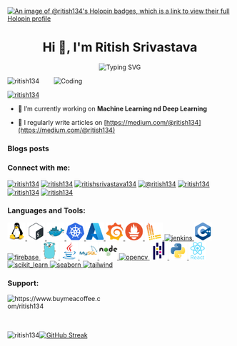 <!-- [![MasterHead](https://miro.medium.com/v2/resize:fit:700/1*dRpCFDfCC1WUAdE6SB74zA.gif)](https://Ritish134.io) -->
[![An image of @ritish134's Holopin badges, which is a link to view their full Holopin profile](https://holopin.me/ritish134)](https://holopin.io/@ritish134)
<h1 align="center">Hi 👋, I'm Ritish Srivastava</h1>
<!-- <h3 align="center">AI/ML & Open-Source Enthuasiast !!</h3> -->
<p align='center'>
  <img src="https://readme-typing-svg.demolab.com?font=Fira+Code&pause=1000&color=15F722&width=435&lines=AI%2FML+%26+Open-Source+Enthuasiast+!!" alt="Typing SVG" />
</p>
<img align="right" alt="Coding" width="400" src="https://analyticsindiamag.com/wp-content/uploads/2018/12/developer-dribbble.gif"/>


<p align="left"> <img src="https://komarev.com/ghpvc/?username=ritish134&label=Profile%20views&color=0e75b6&style=flat" alt="ritish134" /> </p>

<p align="left"> <a href="https://twitter.com/ritish134" target="blank"><img src="https://img.shields.io/twitter/follow/ritish134?logo=twitter&style=for-the-badge" alt="ritish134" /></a> </p>

- 🔭 I’m currently working on **Machine Learning nd Deep Learning**

- 📝 I regularly write articles on [https://medium.com/@ritish134](https://medium.com/@ritish134)

### Blogs posts
<!-- BLOG-POST-LIST:START -->
<!-- BLOG-POST-LIST:END -->

<h3 align="left">Connect with me:</h3>
<p align="left">
<a href="https://twitter.com/ritish134" target="blank"><img align="center" src="https://raw.githubusercontent.com/rahuldkjain/github-profile-readme-generator/master/src/images/icons/Social/twitter.svg" alt="ritish134" height="30" width="40" /></a>
<a href="https://linkedin.com/in/ritish134" target="blank"><img align="center" src="https://raw.githubusercontent.com/rahuldkjain/github-profile-readme-generator/master/src/images/icons/Social/linked-in-alt.svg" alt="ritish134" height="30" width="40" /></a>
<a href="https://kaggle.com/ritishsrivastava134" target="blank"><img align="center" src="https://raw.githubusercontent.com/rahuldkjain/github-profile-readme-generator/master/src/images/icons/Social/kaggle.svg" alt="ritishsrivastava134" height="30" width="40" /></a>
<a href="https://medium.com/@ritish134" target="blank"><img align="center" src="https://raw.githubusercontent.com/rahuldkjain/github-profile-readme-generator/master/src/images/icons/Social/medium.svg" alt="@ritish134" height="30" width="40" /></a>
<a href="https://codeforces.com/profile/ritish134" target="blank"><img align="center" src="https://raw.githubusercontent.com/rahuldkjain/github-profile-readme-generator/master/src/images/icons/Social/codeforces.svg" alt="ritish134" height="30" width="40" /></a>
<a href="https://www.leetcode.com/ritish134" target="blank"><img align="center" src="https://raw.githubusercontent.com/rahuldkjain/github-profile-readme-generator/master/src/images/icons/Social/leet-code.svg" alt="ritish134" height="30" width="40" /></a>
<a href="https://auth.geeksforgeeks.org/user/ritish134" target="blank"><img align="center" src="https://raw.githubusercontent.com/rahuldkjain/github-profile-readme-generator/master/src/images/icons/Social/geeks-for-geeks.svg" alt="ritish134" height="30" width="40" /></a>
</p>

<h3 align="left">Languages and Tools:</h3>
<p align="left"><a href="https://www.linux.org" target="_blank" rel="noreferrer"> <img src="https://raw.githubusercontent.com/devicons/devicon/master/icons/linux/linux-original.svg" alt="linux" width="40" height="40"/> </a>
<a href="https://www.gnu.org/software/bash/" target="_blank" rel="noreferrer"> <img src="https://raw.githubusercontent.com/devicons/devicon/master/icons/bash/bash-original.svg" alt="bash" width="40" height="40"/> </a>
 <a href="https://www.docker.com" target="_blank" rel="noreferrer"> <img src="https://raw.githubusercontent.com/devicons/devicon/master/icons/docker/docker-original.svg" alt="docker" width="40" height="40"/> </a>
<a href="https://kubernetes.io" target="_blank" rel="noreferrer"> <img src="https://raw.githubusercontent.com/devicons/devicon/master/icons/kubernetes/kubernetes-plain.svg" alt="kubernetes" width="40" height="40"/> </a>
<a href="https://azure.microsoft.com" target="_blank" rel="noreferrer"> <img src="https://raw.githubusercontent.com/devicons/devicon/master/icons/azure/azure-original.svg" alt="azure" width="40" height="40"/> </a>
<a href="https://grafana.com" target="_blank" rel="noreferrer"> <img src="https://raw.githubusercontent.com/grafana/grafana/main/public/img/grafana_icon.svg" alt="grafana" width="40" height="40"/> </a> 
<a href="https://prometheus.io" target="_blank" rel="noreferrer"> <img src="https://raw.githubusercontent.com/prometheus/prometheus/main/documentation/images/prometheus-logo.svg" alt="prometheus" width="40" height="40"/> </a>
<a href="https://grafana.com/oss/loki/" target="_blank" rel="noreferrer"> <img src="https://github.com/grafana/loki/blob/main/docs/sources/logo.png" alt="loki" width="40" height="40"/> </a><a href="https://www.jenkins.io/" target="_blank" rel="noreferrer"> <img src="https://www.vectorlogo.zone/logos/jenkins/jenkins-icon.svg" alt="jenkins" width="40" height="40"/> </a>
 <a href="https://www.w3schools.com/cpp/" target="_blank" rel="noreferrer"> <img src="https://raw.githubusercontent.com/devicons/devicon/master/icons/cplusplus/cplusplus-original.svg" alt="cplusplus" width="40" height="40"/> </a>  <a href="https://firebase.google.com/" target="_blank" rel="noreferrer"> <img src="https://www.vectorlogo.zone/logos/firebase/firebase-icon.svg" alt="firebase" width="40" height="40"/> </a> <a href="https://golang.org" target="_blank" rel="noreferrer"> <img src="https://raw.githubusercontent.com/devicons/devicon/master/icons/go/go-original.svg" alt="go" width="40" height="40"/> </a>  <a href="https://www.java.com" target="_blank" rel="noreferrer"> <img src="https://raw.githubusercontent.com/devicons/devicon/master/icons/java/java-original.svg" alt="java" width="40" height="40"/> </a>   <a href="https://www.mysql.com/" target="_blank" rel="noreferrer"> <img src="https://raw.githubusercontent.com/devicons/devicon/master/icons/mysql/mysql-original-wordmark.svg" alt="mysql" width="40" height="40"/> </a> <a href="https://nodejs.org" target="_blank" rel="noreferrer"> <img src="https://raw.githubusercontent.com/devicons/devicon/master/icons/nodejs/nodejs-original-wordmark.svg" alt="nodejs" width="40" height="40"/> </a> <a href="https://opencv.org/" target="_blank" rel="noreferrer"> <img src="https://www.vectorlogo.zone/logos/opencv/opencv-icon.svg" alt="opencv" width="40" height="40"/> </a> <a href="https://pandas.pydata.org/" target="_blank" rel="noreferrer"> <img src="https://raw.githubusercontent.com/devicons/devicon/2ae2a900d2f041da66e950e4d48052658d850630/icons/pandas/pandas-original.svg" alt="pandas" width="40" height="40"/> </a> <a href="https://www.python.org" target="_blank" rel="noreferrer"> <img src="https://raw.githubusercontent.com/devicons/devicon/master/icons/python/python-original.svg" alt="python" width="40" height="40"/> </a> <a href="https://reactjs.org/" target="_blank" rel="noreferrer"> <img src="https://raw.githubusercontent.com/devicons/devicon/master/icons/react/react-original-wordmark.svg" alt="react" width="40" height="40"/> </a> <a href="https://scikit-learn.org/" target="_blank" rel="noreferrer"> <img src="https://upload.wikimedia.org/wikipedia/commons/0/05/Scikit_learn_logo_small.svg" alt="scikit_learn" width="40" height="40"/> </a> <a href="https://seaborn.pydata.org/" target="_blank" rel="noreferrer"> <img src="https://seaborn.pydata.org/_images/logo-mark-lightbg.svg" alt="seaborn" width="40" height="40"/> </a> <a href="https://tailwindcss.com/" target="_blank" rel="noreferrer"> <img src="https://www.vectorlogo.zone/logos/tailwindcss/tailwindcss-icon.svg" alt="tailwind" width="40" height="40"/> </a> </p>

<h3 align="left">Support:</h3>
<p><a href="https://www.buymeacoffee.com/ritish134"> <img align="left" src="https://cdn.buymeacoffee.com/buttons/v2/default-yellow.png" height="50" width="210" alt="https://www.buymeacoffee.com/ritish134" /></a></p><br><br><br><br>


<p><img align="left" src="https://github-readme-stats-sigma-five.vercel.app/api/top-langs?username=ritish134&show_icons=true&locale=en&layout=compact&theme=blue-green" alt="ritish134" /></p> 

[![GitHub Streak](https://github-readme-streak-stats-ten-nu.vercel.app?user=ritish134&theme=blue-green)](https://git.io/streak-stats)

